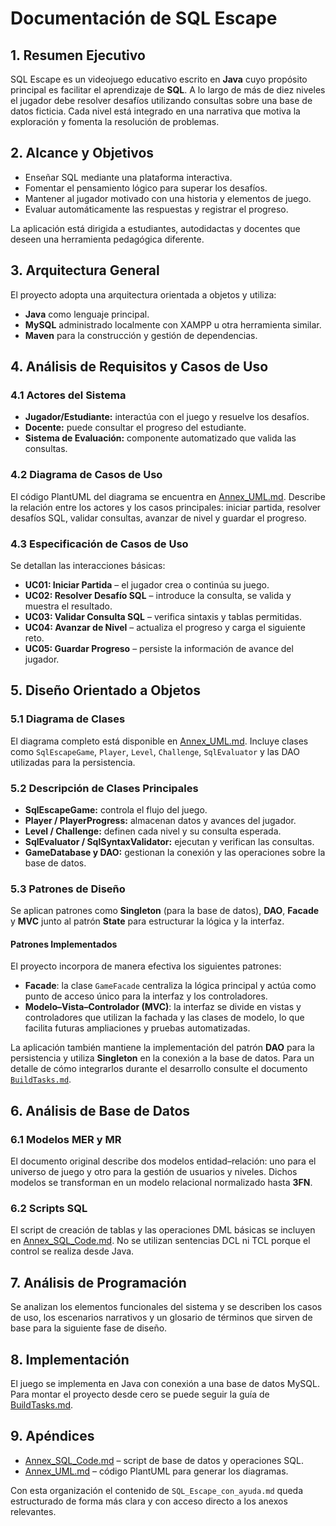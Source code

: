 # Documentación de SQL Escape

## 1. Resumen Ejecutivo
SQL Escape es un videojuego educativo escrito en **Java** cuyo propósito principal es facilitar el aprendizaje de **SQL**. A lo largo de más de diez niveles el jugador debe resolver desafíos utilizando consultas sobre una base de datos ficticia. Cada nivel está integrado en una narrativa que motiva la exploración y fomenta la resolución de problemas.

## 2. Alcance y Objetivos
- Enseñar SQL mediante una plataforma interactiva.
- Fomentar el pensamiento lógico para superar los desafíos.
- Mantener al jugador motivado con una historia y elementos de juego.
- Evaluar automáticamente las respuestas y registrar el progreso.

La aplicación está dirigida a estudiantes, autodidactas y docentes que deseen una herramienta pedagógica diferente.

## 3. Arquitectura General
El proyecto adopta una arquitectura orientada a objetos y utiliza:
- **Java** como lenguaje principal.
- **MySQL** administrado localmente con XAMPP u otra herramienta similar.
- **Maven** para la construcción y gestión de dependencias.

## 4. Análisis de Requisitos y Casos de Uso
### 4.1 Actores del Sistema
- **Jugador/Estudiante:** interactúa con el juego y resuelve los desafíos.
- **Docente:** puede consultar el progreso del estudiante.
- **Sistema de Evaluación:** componente automatizado que valida las consultas.

### 4.2 Diagrama de Casos de Uso
El código PlantUML del diagrama se encuentra en [Annex_UML.md](Annex_UML.md). Describe la relación entre los actores y los casos principales: iniciar partida, resolver desafíos SQL, validar consultas, avanzar de nivel y guardar el progreso.

### 4.3 Especificación de Casos de Uso
Se detallan las interacciones básicas:
- **UC01: Iniciar Partida** – el jugador crea o continúa su juego.
- **UC02: Resolver Desafío SQL** – introduce la consulta, se valida y muestra el resultado.
- **UC03: Validar Consulta SQL** – verifica sintaxis y tablas permitidas.
- **UC04: Avanzar de Nivel** – actualiza el progreso y carga el siguiente reto.
- **UC05: Guardar Progreso** – persiste la información de avance del jugador.

## 5. Diseño Orientado a Objetos
### 5.1 Diagrama de Clases
El diagrama completo está disponible en [Annex_UML.md](Annex_UML.md). Incluye clases como `SqlEscapeGame`, `Player`, `Level`, `Challenge`, `SqlEvaluator` y las DAO utilizadas para la persistencia.

### 5.2 Descripción de Clases Principales
- **SqlEscapeGame:** controla el flujo del juego.
- **Player / PlayerProgress:** almacenan datos y avances del jugador.
- **Level / Challenge:** definen cada nivel y su consulta esperada.
- **SqlEvaluator / SqlSyntaxValidator:** ejecutan y verifican las consultas.
- **GameDatabase y DAO:** gestionan la conexión y las operaciones sobre la base de datos.

### 5.3 Patrones de Diseño
Se aplican patrones como **Singleton** (para la base de datos), **DAO**, **Facade** y **MVC** junto al patrón **State** para estructurar la lógica y la interfaz.

#### Patrones Implementados
El proyecto incorpora de manera efectiva los siguientes patrones:

- **Facade**: la clase `GameFacade` centraliza la lógica principal y actúa
  como punto de acceso único para la interfaz y los controladores.
- **Modelo–Vista–Controlador (MVC)**: la interfaz se divide en vistas y
  controladores que utilizan la fachada y las clases de modelo, lo que
  facilita futuras ampliaciones y pruebas automatizadas.

La aplicación también mantiene la implementación del patrón **DAO** para la
persistencia y utiliza **Singleton** en la conexión a la base de datos. Para un
detalle de cómo integrarlos durante el desarrollo consulte el documento
[`BuildTasks.md`](BuildTasks.md).

## 6. Análisis de Base de Datos
### 6.1 Modelos MER y MR
El documento original describe dos modelos entidad–relación: uno para el universo de juego y otro para la gestión de usuarios y niveles. Dichos modelos se transforman en un modelo relacional normalizado hasta **3FN**.

### 6.2 Scripts SQL
El script de creación de tablas y las operaciones DML básicas se incluyen en [Annex_SQL_Code.md](Annex_SQL_Code.md). No se utilizan sentencias DCL ni TCL porque el control se realiza desde Java.

## 7. Análisis de Programación
Se analizan los elementos funcionales del sistema y se describen los casos de uso, los escenarios narrativos y un glosario de términos que sirven de base para la siguiente fase de diseño.

## 8. Implementación
El juego se implementa en Java con conexión a una base de datos MySQL. Para montar el proyecto desde cero se puede seguir la guía de [BuildTasks.md](BuildTasks.md).

## 9. Apéndices
- [Annex_SQL_Code.md](Annex_SQL_Code.md) – script de base de datos y operaciones SQL.
- [Annex_UML.md](Annex_UML.md) – código PlantUML para generar los diagramas.

Con esta organización el contenido de `SQL_Escape_con_ayuda.md` queda estructurado de forma más clara y con acceso directo a los anexos relevantes.
